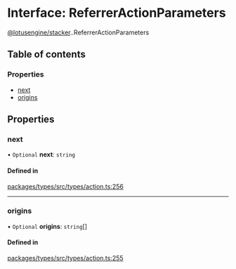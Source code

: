 # Interface: ReferrerActionParameters

[@lotusengine/stacker](../wiki/@lotusengine.stacker).[<internal>](../wiki/@lotusengine.stacker.%3Cinternal%3E).ReferrerActionParameters

## Table of contents

### Properties

- [next](../wiki/@lotusengine.stacker.%3Cinternal%3E.ReferrerActionParameters#next)
- [origins](../wiki/@lotusengine.stacker.%3Cinternal%3E.ReferrerActionParameters#origins)

## Properties

### next

• `Optional` **next**: `string`

#### Defined in

[packages/types/src/types/action.ts:256](https://github.com/lotusengine/sdk/blob/f1f5297/packages/types/src/types/action.ts#L256)

___

### origins

• `Optional` **origins**: `string`[]

#### Defined in

[packages/types/src/types/action.ts:255](https://github.com/lotusengine/sdk/blob/f1f5297/packages/types/src/types/action.ts#L255)
